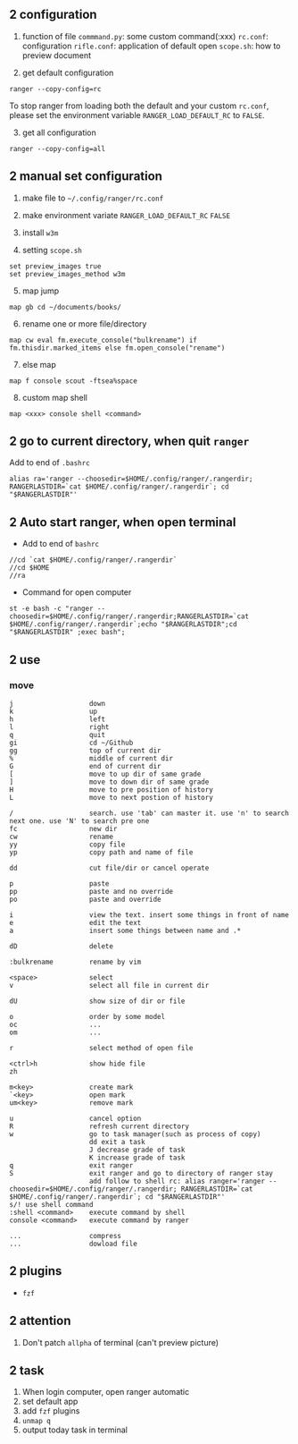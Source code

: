 ## 2 configuration
1. function of file
`commmand.py`: some custom command(:xxx)
`rc.conf`: configuration
`rifle.conf`: application of default open
`scope.sh`: how to preview document

2. get default configuration
```shell
ranger --copy-config=rc
```
To stop ranger from loading both the default and your custom `rc.conf`,
please set the environment variable `RANGER_LOAD_DEFAULT_RC` to `FALSE`.

3. get all configuration
```shell
ranger --copy-config=all
```

## 2 manual set configuration
1. make file to `~/.config/ranger/rc.conf`

2. make environment variate `RANGER_LOAD_DEFAULT_RC` `FALSE`

3. install `w3m`

4. setting `scope.sh`
```shell
set preview_images true
set preview_images_method w3m
```

5. map jump
```shell
map gb cd ~/documents/books/
```

6. rename one or more file/directory
```shell
map cw eval fm.execute_console("bulkrename") if fm.thisdir.marked_items else fm.open_console("rename")
```

7. else map
```shell
map f console scout -ftsea%space
```

8. custom map shell
```shell
map <xxx> console shell <command>
```


## 2 go to current directory, when quit `ranger` 
Add to end of `.bashrc` 
```shell
alias ra='ranger --choosedir=$HOME/.config/ranger/.rangerdir; RANGERLASTDIR=`cat $HOME/.config/ranger/.rangerdir`; cd "$RANGERLASTDIR"'
```

## 2 Auto start ranger, when open terminal

* Add to end of `bashrc` 
```shell
//cd `cat $HOME/.config/ranger/.rangerdir`
//cd $HOME
//ra
```

* Command for open computer
```shell
st -e bash -c "ranger --choosedir=$HOME/.config/ranger/.rangerdir;RANGERLASTDIR=`cat $HOME/.config/ranger/.rangerdir`;echo "$RANGERLASTDIR";cd "$RANGERLASTDIR" ;exec bash";
```

## 2 use
### move
```shell
j					down
k					up
h					left
l					right
q					quit
gi					cd ~/Github
gg					top of current dir
%					middle of current dir
G					end of current dir
[					move to up dir of same grade
]					move to down dir of same grade
H					move to pre position of history
L					move to next postion of history

/					search. use 'tab' can master it. use 'n' to search next one. use 'N' to search pre one
fc					new dir
cw					rename
yy					copy file
yp					copy path and name of file

dd					cut file/dir or cancel operate

p					paste
pp					paste and no override
po					paste and override

i					view the text. insert some things in front of name
e					edit the text
a					insert some things between name and .*

dD					delete

:bulkrename			rename by vim

<space>				select
v					select all file in current dir

dU					show size of dir or file

o					order by some model
oc					...
om					...

r					select method of open file

<ctrl>h				show hide file
zh

m<key>				create mark
`<key>				open mark
um<key>				remove mark

u					cancel option
R					refresh current directory
w					go to task manager(such as process of copy)
					dd exit a task
					J decrease grade of task
					K increase grade of task
q					exit ranger
S					exit ranger and go to directory of ranger stay
					add follow to shell rc: alias ranger='ranger --choosedir=$HOME/.config/ranger/.rangerdir; RANGERLASTDIR=`cat $HOME/.config/ranger/.rangerdir`; cd "$RANGERLASTDIR"'
s/!	use shell command
:shell <command>	execute command by shell
console	<command>	execute command by ranger

... 				compress
... 				dowload file
```

## 2 plugins
* `fzf`


## 2 attention
1. Don't patch `allpha` of terminal (can't preview picture) 


## 2 task
1. When login computer, open ranger automatic
2. set default app
3. add `fzf` plugins
4. `unmap q`
5. output today task in terminal


